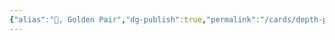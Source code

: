 ```yaml
---
{"alias":"🥇, Golden Pair","dg-publish":true,"permalink":"/cards/depth-psychology-theory/golden-pair/","dgPassFrontmatter":true,"noteIcon":"1","created":"2023-01-20T11:36:32.921+01:00","updated":"2023-04-18T14:10:52.308+02:00"}
---
```


